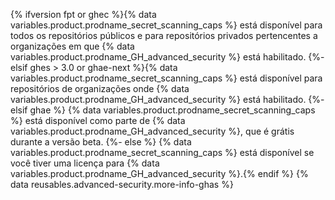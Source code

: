 {% ifversion fpt or ghec %}{% data variables.product.prodname_secret_scanning_caps %} está disponível para todos os repositórios públicos e para repositórios privados pertencentes a organizações em que {% data variables.product.prodname_GH_advanced_security %} está habilitado.
{%- elsif ghes > 3.0 or ghae-next %}{% data variables.product.prodname_secret_scanning_caps %} está disponível para repositórios de organizações onde {% data variables.product.prodname_GH_advanced_security %} está habilitado.
{%- elsif ghae %}
{% data variables.product.prodname_secret_scanning_caps %} está disponível como parte de {% data variables.product.prodname_GH_advanced_security %}, que é grátis durante a versão beta.
{%- else %}
{% data variables.product.prodname_secret_scanning_caps %} está disponível se você tiver uma licença para {% data variables.product.prodname_GH_advanced_security %}.{% endif %} {% data reusables.advanced-security.more-info-ghas %}
